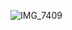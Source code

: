 ![IMG_7409](https://user-images.githubusercontent.com/67445858/91641370-7d79af80-e9e9-11ea-9089-421d9c8b863d.jpeg)
